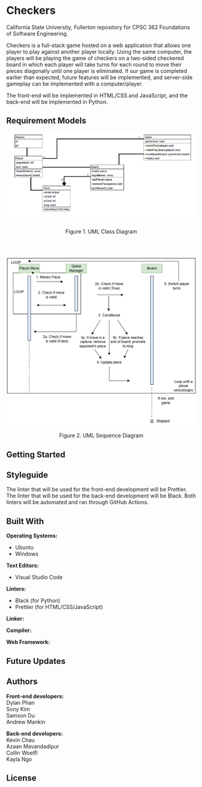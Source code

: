 # Checkers
California State University, Fullerton repository for CPSC 362 Foundations of Software Engineering.

Checkers is a full-stack game hosted on a web application that allows one player to play against another player locally. Using the same computer, the players will be playing the game of checkers on a two-sided checkered board in which each player will take turns for each round to move their pieces diagonally until one player is eliminated. If our game is completed earlier than expected, future features will be implemented, and server-side gameplay can be implemented with a computer/player.

The front-end will be implemented in HTML/CSS and JavaScript, and the back-end will be implemented in Python.

## Requirement Models
<p align="center">
  <img width="500" alt="Image of UML Class Diagram" src="uml_class.png">
  <p align="center">
    Figure 1. UML Class Diagram
  </p>
</p>
<br>
<br>
<p align="center">
  <img width="500" alt="Image of UML Class Diagram" src="uml_sequence.png">
  <p align="center">
    Figure 2. UML Sequence Diagram
  </p>
</p>

## Getting Started

## Styleguide
The linter that will be used for the front-end development will be Prettier.
The linter that will be used for the back-end development will be Black. Both linters will be automated and ran through GitHub Actions.

## Built With

**Operating Systems:**
- Ubuntu
- Windows

**Text Editors:**

- Visual Studio Code

**Linters:**

- Black (for Python)
- Prettier (for HTML/CSS/JavaScript)

**Linker:**

**Compiler:**

**Web Framework:**

## Future Updates

## Authors

**Front-end developers:**  
Dylan Phan  
Sony Kim  
Samson Du  
Andrew Mankin

**Back-end developers:**  
Kevin Chau  
Azaan Mavandadipur  
Collin Woelfl  
Kayla Ngo

## License
